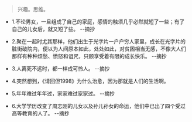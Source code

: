 >兴趣。思维。

- 1.不论男女，一旦组成了自己的家庭，感情的触须几乎必然就短了一些；有了自己的儿女后，就又短了些。 --摘抄

- 2.聚在一起时尤其那样，他们出生于光字片一户户穷人家里，成长在光字片的脏街破院内，便以为人间原本如此，处处如此，对贫困相当无感，不像大人们那样有种种烦愁、愤怒和诅咒，只顾享受着有限的成长快乐。 --摘抄

- 3.人离死不远时，都一样成可怜人。 --摘抄

- 4.突然想到，《请回但1998》为什么治愈，因为那就是人们的生活啊。

- 5.年年难过年年过，家家难过家家过。 --摘抄

- 6.大学学历改变了周志刚的儿女以及孙儿孙女的命运，他们中已出了四个受过高等教育的人了。 --摘抄
